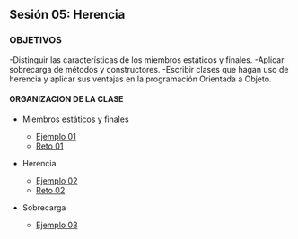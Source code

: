 ## Sesión 05: Herencia

### OBJETIVOS 

-Distinguir las características de los miembros estáticos y finales.
-Aplicar sobrecarga de métodos y constructores.
-Escribir clases que hagan uso de herencia y aplicar sus ventajas en la programación Orientada a Objeto.

#### ORGANIZACION DE LA CLASE 

- Miembros estáticos y finales
	- [Ejemplo 01](Ejemplo-01)
	- [Reto 01](Reto-01)


- Herencia
	- [Ejemplo 02](Ejemplo-02)
	- [Reto 02](Reto-02)
	
	
- Sobrecarga
	- [Ejemplo 03](Ejemplo-03)
